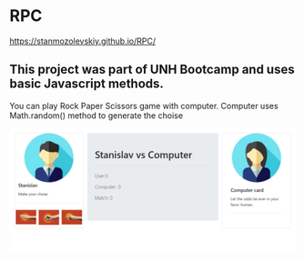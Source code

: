 # RPC

 https://stanmozolevskiy.github.io/RPC/

## This project was part of UNH Bootcamp and uses basic Javascript methods.

You can play Rock Paper Scissors game with computer. Computer uses Math.random() method to generate the choise 

 ![RPC-game](RPC-Game.PNG) 
